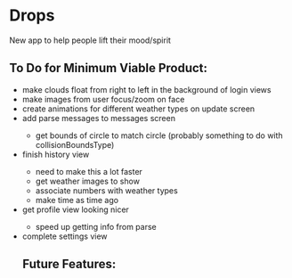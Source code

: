 # Drops
New app to help people lift their mood/spirit

<h2>To Do for Minimum Viable Product:</h2>
<ul>
<li>make clouds float from right to left in the background of login views</li>

<li>make images from user focus/zoom on face</li>

<li>create animations for different weather types on update screen</li>

<li>add parse messages to messages screen</li>
  <ul>
    <li>get bounds of circle to match circle (probably something to do with collisionBoundsType)</li>
  </ul>

<li>finish history view</li>
  <ul>
    <li>need to make this a lot faster</li>
    <li>get weather images to show</li>
    <li>associate numbers with weather types</li>
    <li>make time as time ago</li>
  </ul>

<li>get profile view looking nicer</li>
  <ul>
    <li>speed up getting info from parse</li>
  </ul>

<li>complete settings view</li>

<h2>Future Features:</h2>
